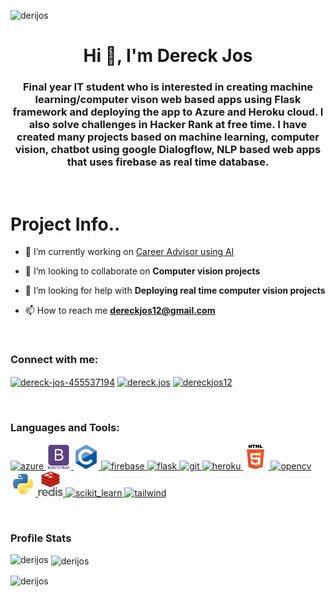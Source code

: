 <p align="left"> <img src="https://komarev.com/ghpvc/?username=derijos&label=Profile%20views&color=0e75b6&style=flat" alt="derijos" /> </p>
<h1 align="center">Hi 👋, I'm Dereck Jos</h1>
<h3 align="center">Final year IT student who is interested in creating machine learning/computer vison web based apps using Flask framework and deploying the app to Azure and Heroku cloud. I also solve challenges in Hacker Rank at free time. I have created many projects based on machine learning, computer vision, chatbot using google Dialogflow, NLP based web apps that uses firebase as real time database.</h3>
<br>
<h1 align="left">Project Info..</h1>

- 🔭 I’m currently working on [Career Advisor using AI](https://career-advisor-10.azurewebsites.net/)

- 👯 I’m looking to collaborate on **Computer vision projects**

- 🤝 I’m looking for help with **Deploying real time computer vision projects**

- 📫 How to reach me **dereckjos12@gmail.com**
<br>
<h3 align="left">Connect with me:</h3>
<p align="left">
<a href="https://linkedin.com/in/dereck-jos-455537194" target="blank"><img align="center" src="https://raw.githubusercontent.com/rahuldkjain/github-profile-readme-generator/master/src/images/icons/Social/linked-in-alt.svg" alt="dereck-jos-455537194" height="30" width="40" /></a>
<a href="https://fb.com/dereck.jos" target="blank"><img align="center" src="https://raw.githubusercontent.com/rahuldkjain/github-profile-readme-generator/master/src/images/icons/Social/facebook.svg" alt="dereck.jos" height="30" width="40" /></a>
<a href="https://www.hackerrank.com/dereckjos12" target="blank"><img align="center" src="https://raw.githubusercontent.com/rahuldkjain/github-profile-readme-generator/master/src/images/icons/Social/hackerrank.svg" alt="dereckjos12" height="30" width="40" /></a>
</p>
<br>
<h3 align="left">Languages and Tools:</h3>
<p align="left"> <a href="https://azure.microsoft.com/en-in/" target="_blank"> <img src="https://www.vectorlogo.zone/logos/microsoft_azure/microsoft_azure-icon.svg" alt="azure" width="40" height="40"/> </a> <a href="https://getbootstrap.com" target="_blank"> <img src="https://raw.githubusercontent.com/devicons/devicon/master/icons/bootstrap/bootstrap-plain-wordmark.svg" alt="bootstrap" width="40" height="40"/> </a> <a href="https://www.cprogramming.com/" target="_blank"> <img src="https://raw.githubusercontent.com/devicons/devicon/master/icons/c/c-original.svg" alt="c" width="40" height="40"/> </a> <a href="https://firebase.google.com/" target="_blank"> <img src="https://www.vectorlogo.zone/logos/firebase/firebase-icon.svg" alt="firebase" width="40" height="40"/> </a> <a href="https://flask.palletsprojects.com/" target="_blank"> <img src="https://www.vectorlogo.zone/logos/pocoo_flask/pocoo_flask-icon.svg" alt="flask" width="40" height="40"/> </a> <a href="https://git-scm.com/" target="_blank"> <img src="https://www.vectorlogo.zone/logos/git-scm/git-scm-icon.svg" alt="git" width="40" height="40"/> </a> <a href="https://heroku.com" target="_blank"> <img src="https://www.vectorlogo.zone/logos/heroku/heroku-icon.svg" alt="heroku" width="40" height="40"/> </a> <a href="https://www.w3.org/html/" target="_blank"> <img src="https://raw.githubusercontent.com/devicons/devicon/master/icons/html5/html5-original-wordmark.svg" alt="html5" width="40" height="40"/> </a> <a href="https://opencv.org/" target="_blank"> <img src="https://www.vectorlogo.zone/logos/opencv/opencv-icon.svg" alt="opencv" width="40" height="40"/> </a> <a href="https://www.python.org" target="_blank"> <img src="https://raw.githubusercontent.com/devicons/devicon/master/icons/python/python-original.svg" alt="python" width="40" height="40"/> </a> <a href="https://redis.io" target="_blank"> <img src="https://raw.githubusercontent.com/devicons/devicon/master/icons/redis/redis-original-wordmark.svg" alt="redis" width="40" height="40"/> </a> <a href="https://scikit-learn.org/" target="_blank"> <img src="https://upload.wikimedia.org/wikipedia/commons/0/05/Scikit_learn_logo_small.svg" alt="scikit_learn" width="40" height="40"/> </a> <a href="https://tailwindcss.com/" target="_blank"> <img src="https://www.vectorlogo.zone/logos/tailwindcss/tailwindcss-icon.svg" alt="tailwind" width="40" height="40"/> </a> </p>

<br>
<h3>Profile Stats</h3>

<p><img align="left" src="https://github-readme-stats.vercel.app/api/top-langs?username=derijos&show_icons=true&locale=en&layout=compact" alt="derijos" /></p>


<p>&nbsp;<img align="center" src="https://github-readme-stats.vercel.app/api?username=derijos&show_icons=true&locale=en" alt="derijos" /></p>

<p><img align="center" src="https://github-readme-streak-stats.herokuapp.com/?user=derijos&" alt="derijos" /></p>
